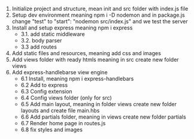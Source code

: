 1. Initialize project and structure, mean init and src folder with index.js file 
2. Setup dev environment meaning npm i -D nodemon and in package.js change "test" to "start": "nodemon src/index.js" and we test the server
3. Install and setup express meaning npm i express
    * 3.1. add static middleware
    * 3.2. body parser
    * 3.3 add routes
4. Add static files and resources, meaning add css and images 
5. Add views folder with ready htmls meaning in src create new folder views 
6. Add express-handlebarse view engine
    * 6.1 Install, meaning npm i express-handlebars
    * 6.2 Add to express
    * 6.3 Config extension
    * 6.4 Config views folder (only for src)
    * 6.5 Add main layout, meaning in folder views create new folder layouts and create file main.hbs 
    * 6.6 Add partials folder, meaning in views create new folder partials 
    * 6.7 Render home page in routes.js
    * 6.8 fix styles and images